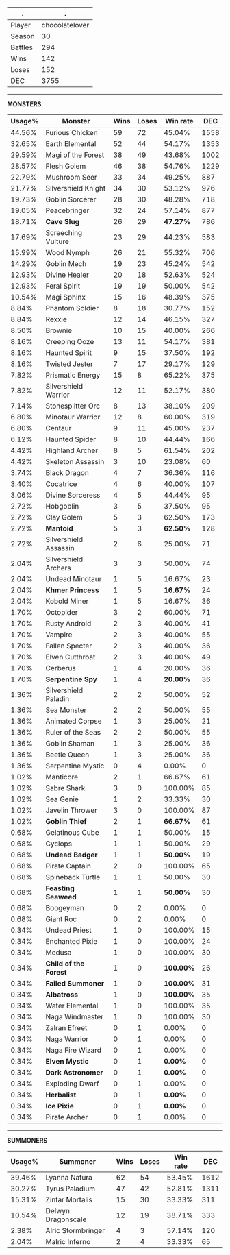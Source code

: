 .|.
|-|-
Player|chocolatelover
Season|30
Battles|294
Wins|142
Loses|152
DEC|3755

---
**MONSTERS**

Usage%|Monster|Wins|Loses|Win rate|DEC|
-|-|-|-|-|-|
44.56%|Furious Chicken|59|72|45.04%|1558|
32.65%|Earth Elemental|52|44|54.17%|1353|
29.59%|Magi of the Forest|38|49|43.68%|1002|
28.57%|Flesh Golem|46|38|54.76%|1229|
22.79%|Mushroom Seer|33|34|49.25%|887|
21.77%|Silvershield Knight|34|30|53.12%|976|
19.73%|Goblin Sorcerer|28|30|48.28%|718|
19.05%|Peacebringer|32|24|57.14%|877|
18.71%|**Cave Slug**|26|29|**47.27%**|786|
17.69%|Screeching Vulture|23|29|44.23%|583|
15.99%|Wood Nymph|26|21|55.32%|706|
14.29%|Goblin Mech|19|23|45.24%|542|
12.93%|Divine Healer|20|18|52.63%|524|
12.93%|Feral Spirit|19|19|50.00%|542|
10.54%|Magi Sphinx|15|16|48.39%|375|
8.84%|Phantom Soldier|8|18|30.77%|152|
8.84%|Rexxie|12|14|46.15%|327|
8.50%|Brownie|10|15|40.00%|266|
8.16%|Creeping Ooze|13|11|54.17%|381|
8.16%|Haunted Spirit|9|15|37.50%|192|
8.16%|Twisted Jester|7|17|29.17%|129|
7.82%|Prismatic Energy|15|8|65.22%|375|
7.82%|Silvershield Warrior|12|11|52.17%|380|
7.14%|Stonesplitter Orc|8|13|38.10%|209|
6.80%|Minotaur Warrior|12|8|60.00%|319|
6.80%|Centaur|9|11|45.00%|237|
6.12%|Haunted Spider|8|10|44.44%|166|
4.42%|Highland Archer|8|5|61.54%|202|
4.42%|Skeleton Assassin|3|10|23.08%|60|
3.74%|Black Dragon|4|7|36.36%|116|
3.40%|Cocatrice|4|6|40.00%|107|
3.06%|Divine Sorceress|4|5|44.44%|95|
2.72%|Hobgoblin|3|5|37.50%|95|
2.72%|Clay Golem|5|3|62.50%|173|
2.72%|**Mantoid**|5|3|**62.50%**|128|
2.72%|Silvershield Assassin|2|6|25.00%|71|
2.04%|Silvershield Archers|3|3|50.00%|74|
2.04%|Undead Minotaur|1|5|16.67%|23|
2.04%|**Khmer Princess**|1|5|**16.67%**|24|
2.04%|Kobold Miner|1|5|16.67%|36|
1.70%|Octopider|3|2|60.00%|71|
1.70%|Rusty Android|2|3|40.00%|41|
1.70%|Vampire|2|3|40.00%|55|
1.70%|Fallen Specter|2|3|40.00%|36|
1.70%|Elven Cutthroat|2|3|40.00%|49|
1.70%|Cerberus|1|4|20.00%|36|
1.70%|**Serpentine Spy**|1|4|**20.00%**|36|
1.36%|Silvershield Paladin|2|2|50.00%|52|
1.36%|Sea Monster|2|2|50.00%|55|
1.36%|Animated Corpse|1|3|25.00%|21|
1.36%|Ruler of the Seas|2|2|50.00%|55|
1.36%|Goblin Shaman|1|3|25.00%|36|
1.36%|Beetle Queen|1|3|25.00%|36|
1.36%|Serpentine Mystic|0|4|0.00%|0|
1.02%|Manticore|2|1|66.67%|61|
1.02%|Sabre Shark|3|0|100.00%|85|
1.02%|Sea Genie|1|2|33.33%|30|
1.02%|Javelin Thrower|3|0|100.00%|87|
1.02%|**Goblin Thief**|2|1|**66.67%**|61|
0.68%|Gelatinous Cube|1|1|50.00%|15|
0.68%|Cyclops|1|1|50.00%|29|
0.68%|**Undead Badger**|1|1|**50.00%**|19|
0.68%|Pirate Captain|2|0|100.00%|65|
0.68%|Spineback Turtle|1|1|50.00%|30|
0.68%|**Feasting Seaweed**|1|1|**50.00%**|30|
0.68%|Boogeyman|0|2|0.00%|0|
0.68%|Giant Roc|0|2|0.00%|0|
0.34%|Undead Priest|1|0|100.00%|15|
0.34%|Enchanted Pixie|1|0|100.00%|24|
0.34%|Medusa|1|0|100.00%|30|
0.34%|**Child of the Forest**|1|0|**100.00%**|26|
0.34%|**Failed Summoner**|1|0|**100.00%**|31|
0.34%|**Albatross**|1|0|**100.00%**|35|
0.34%|Water Elemental|1|0|100.00%|35|
0.34%|Naga Windmaster|1|0|100.00%|30|
0.34%|Zalran Efreet|0|1|0.00%|0|
0.34%|Naga Warrior|0|1|0.00%|0|
0.34%|Naga Fire Wizard|0|1|0.00%|0|
0.34%|**Elven Mystic**|0|1|**0.00%**|0|
0.34%|**Dark Astronomer**|0|1|**0.00%**|0|
0.34%|Exploding Dwarf|0|1|0.00%|0|
0.34%|**Herbalist**|0|1|**0.00%**|0|
0.34%|**Ice Pixie**|0|1|**0.00%**|0|
0.34%|Pirate Archer|0|1|0.00%|0|

---
**SUMMONERS**

Usage%|Summoner|Wins|Loses|Win rate|DEC|
-|-|-|-|-|-|
39.46%|Lyanna Natura|62|54|53.45%|1612|
30.27%|Tyrus Paladium|47|42|52.81%|1311|
15.31%|Zintar Mortalis|15|30|33.33%|311|
10.54%|Delwyn Dragonscale|12|19|38.71%|333|
2.38%|Alric Stormbringer|4|3|57.14%|120|
2.04%|Malric Inferno|2|4|33.33%|65|
